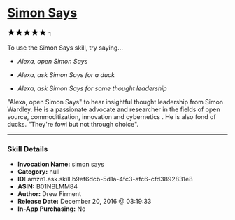# [Simon Says](http://alexa.amazon.com/#skills/amzn1.ask.skill.b9ef6dcb-5d1a-4fc3-afc6-cfd3892831e8)
![5 stars](../../images/ic_star_black_18dp_1x.png)![5 stars](../../images/ic_star_black_18dp_1x.png)![5 stars](../../images/ic_star_black_18dp_1x.png)![5 stars](../../images/ic_star_black_18dp_1x.png)![5 stars](../../images/ic_star_black_18dp_1x.png) 1

To use the Simon Says skill, try saying...

* *Alexa, open Simon Says*

* *Alexa, ask Simon Says for a duck*

* *Alexa, ask Simon Says for some thought leadership*

"Alexa, open Simon Says" to hear insightful thought leadership from Simon Wardley.  He is a passionate advocate and researcher in the fields of open source, commoditization, innovation and cybernetics . He is also fond of ducks.  "They're fowl but not through choice".

***

### Skill Details

* **Invocation Name:** simon says
* **Category:** null
* **ID:** amzn1.ask.skill.b9ef6dcb-5d1a-4fc3-afc6-cfd3892831e8
* **ASIN:** B01NBLMM84
* **Author:** Drew Firment
* **Release Date:** December 20, 2016 @ 03:19:33
* **In-App Purchasing:** No
